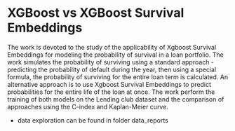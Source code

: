 # XGBoost vs XGBoost Survival Embeddings

The work is devoted to the study of the applicability of Xgboost Survival Embeddings for modeling the probability of survival in a loan portfolio. The work simulates the probability of surviving using a standard approach - predicting the probability of default during the year, then using a special formula, the probability of surviving for the entire loan term is calculated. An alternative approach is to use Xgboost Survival Embeddings to predict probabilities for the entire life of the loan at once. The work perform the training of both models on the Lending club dataset and the comparison of approaches using the C-index and Kaplan-Meier curve.

- data exploration can be found in folder data_reports